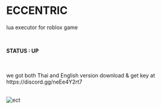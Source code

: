 # ECCENTRIC
lua executor for roblox game 

<br/>

**STATUS : UP**

<br/>


<br/>
we got both Thai and English version 
download & get key at https://discord.gg/neEe4Y2rt7
<br/>

<br/>


![ect](https://user-images.githubusercontent.com/47096657/194698831-9208ddef-e73e-4257-a310-42d2ed74ac28.PNG)
